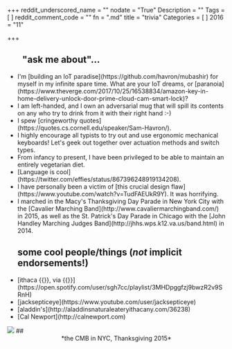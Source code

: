+++
reddit_underscored_name = ""
nodate = "True"
Description = ""
Tags = [
]
reddit_comment_code = ""
fn = ".md"
title = "trivia"
Categories = [
]
2016 = "11"

+++

<h2>&nbsp;&nbsp;&nbsp;&nbsp;&nbsp;&nbsp;&nbsp;"ask me about"...</h2>
<ul class="ul-interests fa-ul">

<li>
<i class="fa-li fa fa-hand-o-right"></i>
I'm [building an IoT paradise](https://github.com/havron/mubashir) for myself in my infinite spare time. What are your IoT dreams, or [paranoia](https://www.theverge.com/2017/10/25/16538834/amazon-key-in-home-delivery-unlock-door-prime-cloud-cam-smart-lock)?
</li>

<li>
<i class="fa-li fa fa-hand-o-right"></i>
I am left-handed, and I own an adversarial mug that will spill its contents on any who try to drink
from it with their right hand :-)</li>

<li>
<i class="fa-li fa fa-hand-o-right"></i>
I spew [cringeworthy quotes](https://quotes.cs.cornell.edu/speaker/Sam-Havron/).
</li>

<li> <i class="fa-li fa fa-hand-o-right"></i> 
I highly encourage all typists to try out and use ergonomic mechanical keyboards!
Let's geek out together over actuation methods and switch types.
</li>

<li>
<i class="fa-li fa fa-hand-o-right"></i>
From infancy to present, I have been privileged to be able to maintain an entirely vegetarian diet.</li>

<li>
<i class="fa-li fa fa-hand-o-right"></i>
[Language is cool](https://twitter.com/effies/status/867396248919134208).
</li>

<li>
<i class="fa-li fa fa-hand-o-right"></i>
I have personally been a victim of [this crucial
design flaw](https://www.youtube.com/watch?v=TudFAEUkR9Y). It was horrifying.
</li>

<li>
<i class="fa-li fa fa-hand-o-right"></i>
I marched in the Macy's Thanksgiving Day Parade in New York City with the 
[Cavalier Marching Band](http://www.cavaliermarchingband.com/) 
in 2015, as well as the St. Patrick's Day Parade in Chicago with the 
[John Handley Marching Judges Band](http://jhhs.wps.k12.va.us/band.html) in 2014.</li>

## some cool people/things (_not_ implicit endorsements!) 
<li>
<i class="fa-li fa fa-hand-o-right"></i>
[ithaca {{<fa headphones>}}, via {{<fa spotify>}}](https://open.spotify.com/user/sgh7cc/playlist/3MHDpggfzj9bwzR2v9SRnH)
</i>

<li>
<i class="fa-li fa fa-hand-o-right"></i>
[jacksepticeye](https://www.youtube.com/user/jacksepticeye)
</li>

<li>
<i class="fa-li fa fa-hand-o-right"></i>
[aladdin's](http://aladdinsnaturaleateryithacany.com/36238)
</li>

<li>
<i class="fa-li fa fa-hand-o-right"></i>
[Cal Newport](http://calnewport.com)
</li>

</ul>

<img src="/img/cmb.jpg">
## <div style="text-align:center">*the CMB in NYC, Thanksgiving 2015*</div>
